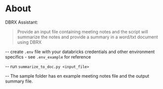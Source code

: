 # About

DBRX Assistant:

> Provide an input file containing meeting notes and the script will summarize the notes and provide a summary in a word/txt document using DBRX

-- create `.env` file with your databricks credentials and other environment specifics - see `.env_example` for reference

-- run `summarize_to_doc.py <input_file>`

-- The sample folder has en example meeting notes file and the output summary file.